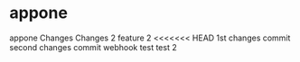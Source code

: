 # appone
appone
Changes
Changes 2
feature 2
<<<<<<< HEAD
1st changes commit
second changes commit
webhook test
test 2
